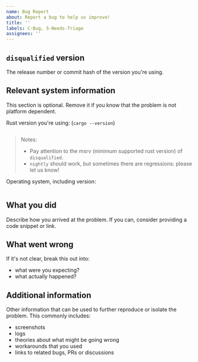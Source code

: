 ```yaml
---
name: Bug Report
about: Report a bug to help us improve!
title: ''
labels: C-Bug, S-Needs-Triage
assignees: ''
---
```


## `disqualified` version

The release number or commit hash of the version you're using.

## Relevant system information

This section is optional. Remove it if you know that the problem is not platform dependent.

Rust version you're using: (`cargo --version`)

```text

```

> Notes:
>
> - Pay attention to the msrv (minimum supported rust version) of `disqualified`.
> - `nightly` should work, but sometimes there are regressions: please let us know!

Operating system, including version:

```text

```

## What you did

Describe how you arrived at the problem. If you can, consider providing a code snippet or link.

## What went wrong

If it's not clear, break this out into:

- what were you expecting?
- what actually happened?

## Additional information

Other information that can be used to further reproduce or isolate the problem.
This commonly includes:

- screenshots
- logs
- theories about what might be going wrong
- workarounds that you used
- links to related bugs, PRs or discussions
